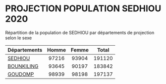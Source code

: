 # PROJECTION POPULATION SEDHIOU 2020
	
Répartition de la population de SEDHIOU par départements de projection selon le sexe
	
| Départements  | Homme | Femme | Total |
| --------- |:-----:|:-----:|:-----:|
| [SEDHIOU](SEDHIOU) | 97216 | 93904 | 191120 |
| [BOUNKILING](BOUNKILING) | 93645 | 90197 | 183842 |
| [GOUDOMP](GOUDOMP) | 98939 | 98198 | 197137 |
